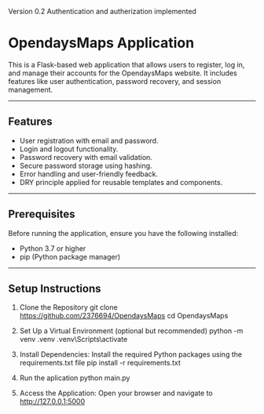 Version 0.2 Authentication and autherization implemented

# OpendaysMaps Application

This is a Flask-based web application that allows users to register, log in, and manage their accounts for the OpendaysMaps website. It includes features like user authentication, password recovery, and session management.

---

## Features

- User registration with email and password.
- Login and logout functionality.
- Password recovery with email validation.
- Secure password storage using hashing.
- Error handling and user-friendly feedback.
- DRY principle applied for reusable templates and components.

---

## Prerequisites

Before running the application, ensure you have the following installed:

- Python 3.7 or higher
- pip (Python package manager)

---

## Setup Instructions

1. Clone the Repository
   git clone https://github.com/2376694/OpendaysMaps
   cd OpendaysMaps

2. Set Up a Virtual Environment (optional but recommended)
    python -m venv .venv
    .venv\Scripts\activate 

3. Install Dependencies: Install the required Python packages using the requirements.txt file
    pip install -r requirements.txt

4. Run the aplication
    python main.py

5. Access the Application: Open your browser and navigate to
    http://127.0.0.1:5000
